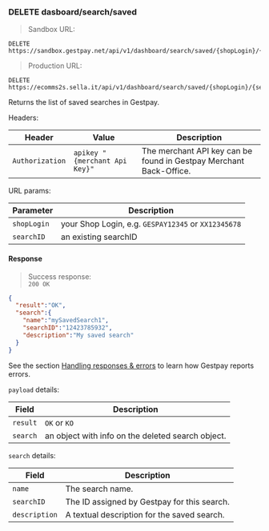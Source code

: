 ### DELETE dasboard/search/saved


> Sandbox URL:

```
DELETE https://sandbox.gestpay.net/api/v1/dashboard/search/saved/{shopLogin}/{searchID}
```

> Production URL: 

```
DELETE https://ecomms2s.sella.it/api/v1/dashboard/search/saved/{shopLogin}/{searchID}
```


Returns the list of saved searches in Gestpay. 

Headers: 

| Header          | Value                         | Description  |
| --------------- | ----------------------------- | ------------ |
| `Authorization` | `apikey "{merchant Api Key}"` | The merchant API key can be found in Gestpay Merchant Back-Office. |

URL params: 

| Parameter | Description | 
| --------- | ----------- | 
| `shopLogin` | your Shop Login, e.g. `GESPAY12345` or `XX12345678`
| `searchID` | an existing searchID


#### Response 

> Success response:<br>
> `200 OK`

```json
{  
  "result":"OK",
  "search":{  
    "name":"mySavedSearch1",
    "searchID":"12423785932",
    "description":"My saved search"
  }
}
```

See the section [Handling responses & errors](#handling-responses-amp-errors) to learn how Gestpay reports errors.

`payload` details:

| Field | Description |
| ----- | ----------- |
| `result` | `OK` or `KO`
| `search` | an object with info on the deleted search object.

`search` details:

| Field | Description |
| ----- | ----------- |
| `name` | The search name.
| `searchID` | The ID assigned by Gestpay for this search.
| `description` | A textual description for the saved search.
